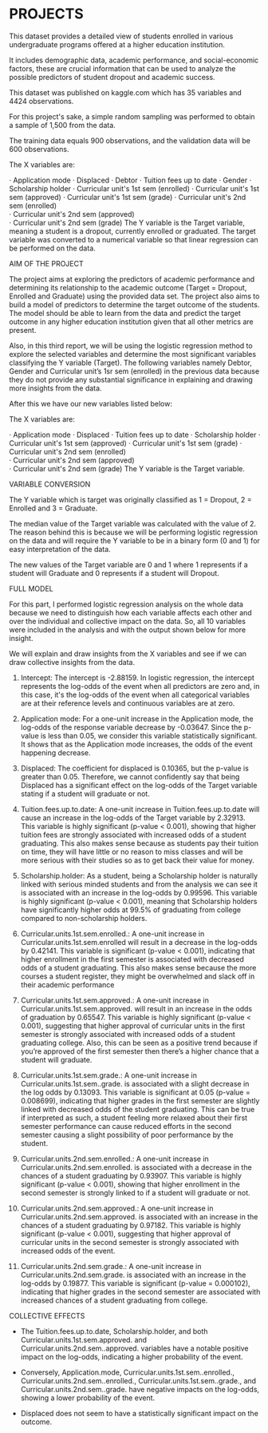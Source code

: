 # PROJECTS
This dataset provides a detailed view of students enrolled in various undergraduate programs offered at a higher education institution.  

It includes demographic data, academic performance, and social-economic factors, these are crucial information that can be used to analyze the possible predictors of student dropout and academic success.

This dataset was published on kaggle.com which has 35 variables and 4424 observations.

For this project's sake, a simple random sampling was performed to obtain a sample of 1,500 from the data.

The training data equals 900 observations, and the validation data will be 600 observations.

 
The X variables are:

· Application mode
· Displaced
· Debtor
· Tuition fees up to date
· Gender
· Scholarship holder
· Curricular unit's 1st sem (enrolled)
· Curricular unit's 1st sem (approved)
· Curricular unit's 1st sem (grade)
· Curricular unit's 2nd sem (enrolled)  
· Curricular unit's 2nd sem (approved)  
· Curricular unit's 2nd sem (grade)
The Y variable is the Target variable, meaning a student is a dropout, currently enrolled or graduated. The target variable was converted to a numerical variable so that linear regression can be performed on the data.


AIM OF THE PROJECT

The project aims at exploring the predictors of academic performance and determining its relationship to the academic outcome (Target = Dropout, Enrolled and Graduate) using the provided data set. The project also aims to build a model of predictors to determine the target outcome of the students. The model should be able to learn from the data and predict the target outcome in any higher education institution given that all other metrics are present.

Also, in this third report, we will be using the logistic regression method to explore the selected variables and determine the most significant variables classifying the Y variable (Target). The following variables namely Debtor, Gender and Curricular unit’s 1sr sem (enrolled) in the previous data because they do not provide any substantial significance in explaining and drawing more insights from the data.

After this we have our new variables listed below:

The X variables are:

· Application mode
· Displaced
· Tuition fees up to date
· Scholarship holder
· Curricular unit's 1st sem (approved)
· Curricular unit's 1st sem (grade)
· Curricular unit's 2nd sem (enrolled)  
· Curricular unit's 2nd sem (approved)  
· Curricular unit's 2nd sem (grade)
The Y variable is the Target variable.


VARIABLE CONVERSION  

The Y variable which is target was originally classified as 1 = Dropout, 2 = Enrolled and 3 = Graduate.

The median value of the Target variable was calculated with the value of 2. The reason behind this is because we will be performing logistic regression on the data and will require the Y variable to be in a binary form (0 and 1) for easy interpretation of the data.

The new values of the Target variable are 0 and 1 where 1 represents if a student will Graduate and 0 represents if a student will Dropout. 

FULL MODEL

For this part, I performed logistic regression analysis on the whole data because we need to distinguish how each variable affects each other and over the individual and collective impact on the data. So, all 10 variables were included in the analysis and with the output shown below for more insight.

We will explain and draw insights from the X variables and see if we can draw collective insights from the data.

1. Intercept: The intercept is -2.88159. In logistic regression, the intercept represents the log-odds of the event when all predictors are zero and, in this case, it's the log-odds of the event when all categorical variables are at their reference levels and continuous variables are at zero.

2. Application mode: For a one-unit increase in the Application mode, the log-odds of the response variable decrease by -0.03647. Since the p-value is less than 0.05, we consider this variable statistically significant. It shows that as the Application mode increases, the odds of the event happening decrease.

3. Displaced: The coefficient for displaced is 0.10365, but the p-value is greater than 0.05. Therefore, we cannot confidently say that being Displaced has a significant effect on the log-odds of the Target variable stating if a student will graduate or not.

4. Tuition.fees.up.to.date: A one-unit increase in Tuition.fees.up.to.date will cause an increase in the log-odds of the Target variable by 2.32913. This variable is highly significant (p-value < 0.001), showing that higher tuition fees are strongly associated with increased odds of a student graduating.  This also makes sense because as students pay their tuition on time, they will have little or no reason to miss classes and will be more serious with their studies so as to get back their value for money.

5. Scholarship.holder: As a student, being a Scholarship holder is naturally linked with serious minded students and from the analysis we can see it is associated with an increase in the log-odds by 0.99596. This variable is highly significant (p-value < 0.001), meaning that Scholarship holders have significantly higher odds at 99.5% of graduating from college compared to non-scholarship holders.

6. Curricular.units.1st.sem.enrolled.: A one-unit increase in Curricular.units.1st.sem.enrolled will result in a decrease in the log-odds by 0.42141. This variable is significant (p-value < 0.001), indicating that higher enrollment in the first semester is associated with decreased odds of a student graduating.  This also makes sense because the more courses a student register, they might be overwhelmed and slack off in their academic performance

7. Curricular.units.1st.sem.approved.: A one-unit increase in Curricular.units.1st.sem.approved. will result in an increase in the odds of graduation by 0.65547. This variable is highly significant (p-value < 0.001), suggesting that higher approval of curricular units in the first semester is strongly associated with increased odds of a student graduating college. Also, this can be seen as a positive trend because if you’re approved of the first semester then there’s a higher chance that a student will graduate.

8. Curricular.units.1st.sem.grade.: A one-unit increase in Curricular.units.1st.sem..grade. is associated with a slight decrease in the log odds by 0.13093. This variable is significant at 0.05 (p-value = 0.008699), indicating that higher grades in the first semester are slightly linked with decreased odds of the student graduating. This can be true if interpreted as such, a student feeling more relaxed about their first semester performance can cause reduced efforts in the second semester causing a slight possibility of poor performance by the student.

9. Curricular.units.2nd.sem.enrolled.: A one-unit increase in Curricular.units.2nd.sem.enrolled. is associated with a decrease in the chances of a student graduating by 0.93907. This variable is highly significant (p-value < 0.001), showing that higher enrollment in the second semester is strongly linked to if a student will graduate or not.

10. Curricular.units.2nd.sem.approved.: A one-unit increase in Curricular.units.2nd.sem.approved. is associated with an increase in the chances of a student graduating by 0.97182. This variable is highly significant (p-value < 0.001), suggesting that higher approval of curricular units in the second semester is strongly associated with increased odds of the event.

11. Curricular.units.2nd.sem.grade.: A one-unit increase in Curricular.units.2nd.sem.grade. is associated with an increase in the log-odds by 0.19877. This variable is significant (p-value = 0.000102), indicating that higher grades in the second semester are associated with increased chances of a student graduating from college.


COLLECTIVE EFFECTS

- The Tuition.fees.up.to.date, Scholarship.holder, and both Curricular.units.1st.sem.approved. and Curricular.units.2nd.sem..approved. variables have a notable positive impact on the log-odds, indicating a higher probability of the event.

- Conversely, Application.mode, Curricular.units.1st.sem..enrolled., Curricular.units.2nd.sem..enrolled., Curricular.units.1st.sem..grade., and Curricular.units.2nd.sem..grade. have negative impacts on the log-odds, showing a lower probability of the event.

- Displaced does not seem to have a statistically significant impact on the outcome.


